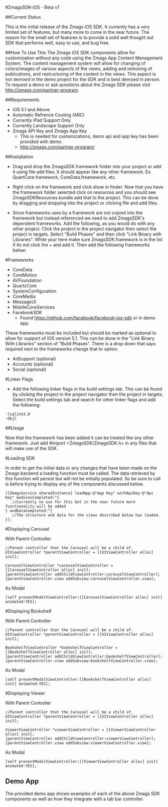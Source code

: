 #ZmagsSDK-iOS - Beta v1

##Current Status

This is the initial release of the Zmags iOS SDK. It currently has a very limited set of features, but many more to come in the near future. The reason for the small set of features is to provide a solid well thought out SDK that performs well, easy to use, and bug free.

##How To Use This
The Zmags iOS SDK components allow for customization without any code using the Zmags App Content Management System. The content management system will allow for changing of colors/images of various aspects of the views, adding and removing of publications, and restructuring of the content in the views. This aspect is not demoed in the demo project for the SDK and is best demoed in person. To request a demo or ask questions about the Zmags SDK please visit http://zmags.com/partner-program.

##Requirements

* iOS 5.1 and Above
* Automatic Refrence Couting (ARC)
* Currently iPad Support Only
* Currently Landscape Support Only
* Zmags API Key and Zmags App Key
  * This is needed for customizations, demo api and app key has been provided with demo.
  * http://zmags.com/partner-program/ 

##Installation

* Drag and drop the ZmagsSDK.framework folder into your project or add it using file add files. It should appear like any other framework. Ex. QuartCore.framework, CoreData.freamework, etc.

* Right click on the framework and click show in finder. Now that you have the framework folder selected click on resources and you should see ZmagsSDKResources.bundle add that to the project. This can be done by dragging and dropping into the project or clicking file and add files.

* Since frameworks uses by a framework are not copied into the framework but instead referenced we need to add ZmagsSDK's dependent frameworks. Add the following, as you would do with any other project. Click the project in the project navigator then select the project in targets. Select "Build Phases" and then click "Link Binary with Libraries". While your here make sure ZmagsSDK.framework is in the list if its not click the + and add it. Then add the following frameworks below:

#Frameworks
* CoreData
* CoreMotion
* AVFoundation
* QuartzCore
* SystemConfiguration
* CoreMedia
* MessageUI
* MobileCoreServices
* FacebookSDK
  * Found https://github.com/facebook/facebook-ios-sdk or in demo app.
 
These frameworks must be included but should be marked as optional to allow for support of iOS version 5.1. This can be done in the "Link Binary With Libraries" section of "Build Phases". There is a drop down that says required next to the frameworks change that to option.

* AdSupport (optional)
* Accounts (optional)
* Social (optional)

#Linker Flags
* Add the following linker flags in the build settings tab. This can be found by clicking the project in the project navigator then the project in targets. Select the build settings tab and search for other linker flags and add the following:

```
-lsqlite3.0
-ObjC
```

##Usage

Now that the framework has been added it can be treated like any other framework. Just add #import <ZmagsSDK/ZmagsSDK.h> in any files that will make use of the SDK.

#Loading SDK

In order to get the initial data or any changes that have been made on the Zmags backend a loading function must be called. The data retrieved by this function will persist but will not be initially populated. So be sure to call is before trying to display any of the components discussed below.

```
[[ZmagsService sharedInstance] loadApp:@"App Key" withApiKey:@"Api Key" modulesCompleted:^{
   //Currently no use for this but in the near future more functionality will be added
} andDataCompleted:^{
   //The structure and data for the views described below has loaded.
}];

```

#Displaying Carousel

With Parent Controller
```
//Parent controller that the Carousel will be a child of.
UIViewController *parentViewController = [[UIViewController alloc] init];

CarouselViewController *carouselViewController = [[CarouselViewController alloc] init];    
[parentViewController addChildViewController:carouselViewController];
[parentViewController.view addSubview:carouselViewController.view];
```

As Modal
```
[self presentModalViewController:[[CarouselViewController alloc] init] animated:YES];
```

#Displaying Bookshelf

With Parent Controller
```
//Parent controller that the Carousel will be a child of.
UIViewController *parentViewController = [[UIViewController alloc] init];

BookshelfViewController *bookshelfViewController = [[BookshelfViewController alloc] init];    
[parentViewController addChildViewController:bookshelfViewController];
[parentViewController.view addSubview:bookshelfViewController.view];
```

As Modal
```
[self presentModalViewController:[[BookshelfViewController alloc] init] animated:YES];
```

#Displaying Viewer

With Parent Controller
```
//Parent controller that the Carousel will be a child of.
UIViewController *parentViewController = [[UIViewController alloc] init];

ViewerViewController *viewerViewController = [[ViewerViewController alloc] init];    
[parentViewController addChildViewController:viewerViewController];
[parentViewController.view addSubview:viewerViewController.view];
```

As Modal
```
[self presentModalViewController:[[ViewerViewController alloc] init] animated:YES];
```

## Demo App

The provided demo app shows examples of each of the above Zmags SDK components as well as how they integrate with a tab bar controller. 
